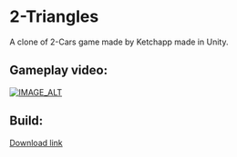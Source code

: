 # 2-Triangles
A clone of 2-Cars game made by Ketchapp made in Unity.


## Gameplay video:

[![IMAGE_ALT](https://img.youtube.com/vi/BAl_Jlh4020/0.jpg)](https://youtube.com/shorts/BAl_Jlh4020)

## Build:
[Download link](https://drive.google.com/file/d/1HfMte5wM8m4etXVU5quuYUA5nwM3j-H5/view?usp=sharing)